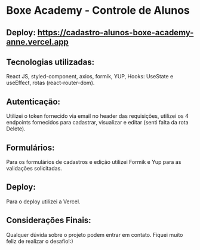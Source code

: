 # Boxe Academy - Controle de Alunos

## Deploy: https://cadastro-alunos-boxe-academy-anne.vercel.app

## Tecnologias utilizadas: 
React JS, styled-component, axios, formik, YUP, Hooks: UseState e useEffect, rotas (react-router-dom).

## Autenticação:
Utilizei o token fornecido via email no header das requisições, utilizei os 4 endpoints fornecidos para cadastrar, visualizar e editar (senti falta da rota Delete).

## Formulários:
Para os formulários de cadastros e edição utilizei Formik e Yup para as validações solicitadas.

## Deploy:
Para o deploy utilizei a Vercel.

## Considerações Finais:
Qualquer dúvida sobre o projeto podem entrar em contato. Fiquei muito feliz de realizar o desafio!:)


